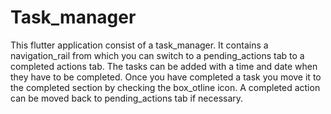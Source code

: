 # Task_manager

This flutter application consist of a task_manager. It contains a navigation_rail from which you can switch to a pending_actions tab to a completed actions tab. The tasks can be added with a time and date when they have to be completed. Once you have completed a task you move it to the completed section by checking the box_otline icon. A completed action can be moved back to pending_actions tab if necessary.
